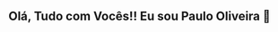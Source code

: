 ## Olá, Tudo com Vocês!! Eu sou Paulo Oliveira 👋

<!--
**PauloOliveira-CAD/PauloOliveira-CAD** is a ✨ _special_ ✨ repository because its `README.md` (this file) appears on your GitHub profile.

Here are some ideas to get you started:

- 🔭 Sou Especialista em Computação Gráfica...
- 🌱 No Momente estou estudando Ruby para Sketchup e dxf com Python ...
- 👯 I’m looking to collaborate on ...
- 🤔 I’m looking for help with ...
- 💬 Ask me about ...
- 📫 How to reach me: ...
- 😄 Pronouns: ...
- ⚡ Fun fact: ...
-->
